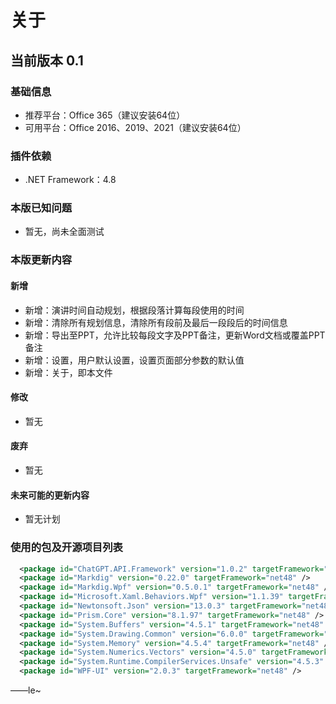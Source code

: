 ﻿# 关于
## 当前版本 0.1
### 基础信息
+ 推荐平台：Office 365（建议安装64位）  
+ 可用平台：Office 2016、2019、2021（建议安装64位）

### 插件依赖
+ .NET Framework：4.8

### 本版已知问题
+ 暂无，尚未全面测试

### 本版更新内容
#### 新增
+ 新增：演讲时间自动规划，根据段落计算每段使用的时间  
+ 新增：清除所有规划信息，清除所有段前及最后一段段后的时间信息  
+ 新增：导出至PPT，允许比较每段文字及PPT备注，更新Word文档或覆盖PPT备注  
+ 新增：设置，用户默认设置，设置页面部分参数的默认值  
+ 新增：关于，即本文件  
#### 修改
+ 暂无  
#### 废弃
+ 暂无  
#### 未来可能的更新内容
+ 暂无计划  

### 使用的包及开源项目列表
```xml
  <package id="ChatGPT.API.Framework" version="1.0.2" targetFramework="net48" />
  <package id="Markdig" version="0.22.0" targetFramework="net48" />
  <package id="Markdig.Wpf" version="0.5.0.1" targetFramework="net48" />
  <package id="Microsoft.Xaml.Behaviors.Wpf" version="1.1.39" targetFramework="net48" />
  <package id="Newtonsoft.Json" version="13.0.3" targetFramework="net48" />
  <package id="Prism.Core" version="8.1.97" targetFramework="net48" />
  <package id="System.Buffers" version="4.5.1" targetFramework="net48" />
  <package id="System.Drawing.Common" version="6.0.0" targetFramework="net48" />
  <package id="System.Memory" version="4.5.4" targetFramework="net48" />
  <package id="System.Numerics.Vectors" version="4.5.0" targetFramework="net48" />
  <package id="System.Runtime.CompilerServices.Unsafe" version="4.5.3" targetFramework="net48" />
  <package id="WPF-UI" version="2.0.3" targetFramework="net48" />
```

——le~
